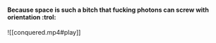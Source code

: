 #### Because space is such a bitch that fucking photons can screw with orientation :trol:
![[conquered.mp4#play]]